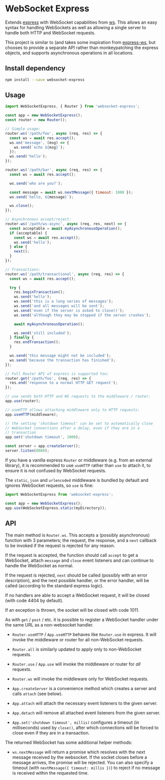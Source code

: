 # WebSocket Express

Extends [express](https://expressjs.com/) with WebSocket capabilities
from [ws](https://github.com/websockets/ws). This allows an easy syntax
for handling WebSockets as well as allowing a single server to handle
both HTTP and WebSocket requests.

This project is similar to (and takes some inspiration from
[express-ws](https://github.com/HenningM/express-ws), but chooses to
provide a separate API rather than monkeypatching the express objects,
and supports asynchronous operations in all locations.

## Install dependency

```bash
npm install --save websocket-express
```

## Usage

```javascript
import WebSocketExpress, { Router } from 'websocket-express';

const app = new WebSocketExpress();
const router = new Router();

// Simple usage:
router.ws('/path/foo', async (req, res) => {
  const ws = await res.accept();
  ws.on('message', (msg) => {
    ws.send(`echo ${msg}`);
  });
  ws.send('hello');
});

router.ws('/path/bar', async (req, res) => {
  const ws = await res.accept();

  ws.send('who are you?');

  const message = await ws.nextMessage({ timeout: 1000 });
  ws.send(`hello, ${message}`);

  ws.close();
});

// Asynchronous accept/reject:
router.ws('/path/ws-async', async (req, res, next) => {
  const acceptable = await myAsynchronousOperation();
  if (acceptable) {
    const ws = await res.accept();
    ws.send('hello');
  } else {
    next();
  }
});

// Transactions:
router.ws('/path/transactional', async (req, res) => {
  const ws = await res.accept();

  try {
    res.beginTransaction();
    ws.send('hello');
    ws.send('this is a long series of messages');
    ws.send('and all messages will be sent');
    ws.send('even if the server is asked to close()');
    ws.send('although they may be stopped if the server crashes');

    await myAsynchronousOperation();

    ws.send('still included');
  } finally {
    res.endTransaction();
  }

  ws.send('this message might not be included');
  ws.send('because the transaction has finished');
});

// Full Router API of express is supported too:
router.get('/path/foo', (req, res) => {
  res.end('response to a normal HTTP GET request');
});

// use sends both HTTP and WS requests to the middleware / router:
app.use(router);

// useHTTP allows attaching middleware only to HTTP requests:
app.useHTTP(middleware);

// the setting 'shutdown timeout' can be set to automatically close
// WebSocket connections after a delay, even if they are in a
// transaction
app.set('shutdown timeout', 1000);

const server = app.createServer();
server.listen(8080);
```

If you have a vanilla express `Router` or middleware (e.g. from an
external library), it is recommended to use `useHTTP` rather than `use`
to attach it, to ensure it is not confused by WebSocket requests.

The `static`, `json` and `urlencoded` middleware is bundled by default
and ignores WebSocket requests, so `use` is fine:

```javascript
import WebSocketExpress from 'websocket-express';

const app = new WebSocketExpress();
app.use(WebSocketExpress.static(myDirectory));
```

## API

The main method is `Router.ws`. This accepts a (possibly asynchronous)
function with 3 parameters; the request, the response, and a `next`
callback to be invoked if the request is rejected for any reason.

If the request is accepted, the function should call `accept` to get a
WebSocket, attach `message` and `close` event listeners and can
continue to handle the WebSocket as normal.

If the request is rejected, `next` should be called (possibly with an
error description), and the next possible handler, or the error
handler, will be called (according to the standard express logic).

If no handlers are able to accept a WebSocket request, it will be
closed (with code 4404 by default).

If an exception is thrown, the socket will be closed with code 1011.

As with `get` / `post` / etc. it is possible to register a WebSocket
handler under the same URL as a non-websocket handler.

- `Router.useHTTP` / `App.useHTTP` behaves like `Router.use` in
  express. It will invoke the middleware or router for all
  non-WebSocket requests.

- `Router.all` is similarly updated to apply only to non-WebSocket
  requests.

- `Router.use` / `App.use` will invoke the middleware or router for
  *all* requests.

- `Router.ws` will invoke the middleware only for WebSocket requests.

- `App.createServer` is a convenience method which creates a server and
  calls `attach` (see below).

- `App.attach` will attach the necessary event listeners to the given
  server.

- `App.detach` will remove all attached event listeners from the given
  server.

- `App.set('shutdown timeout', millis)` configures a timeout (in
  milliseconds) used by `close()`, after which connections will be
  forced to close even if they are in a transaction.

The returned WebSocket has some additional helper methods:

- `ws.nextMessage` will return a promise which resolves with the next
  message received by the websocket. If the socket closes before a
  message arrives, the promise will be rejected. You can also specify
  a timeout (with `nextMessage({ timeout: millis })`) to reject if no
  message is received within the requested time.
